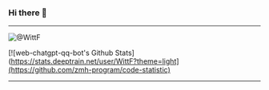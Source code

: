 ### Hi there 👋
---
<img src="https://count.getloli.com/get/@WittF?theme=rule34" alt="@WittF" /> 

[![web-chatgpt-qq-bot's Github Stats](https://stats.deeptrain.net/user/WittF?theme=light](https://github.com/zmh-program/code-statistic)

---
<!--
**WittF/WittF** is a ✨ _special_ ✨ repository because its `README.md` (this file) appears on your GitHub profile.

Here are some ideas to get you started:

- 🔭 I’m currently working on ...
- 🌱 I’m currently learning ...
- 👯 I’m looking to collaborate on ...
- 🤔 I’m looking for help with ...
- 💬 Ask me about ...
- 📫 How to reach me: ...
- 😄 Pronouns: ...
- ⚡ Fun fact: ...
-->
